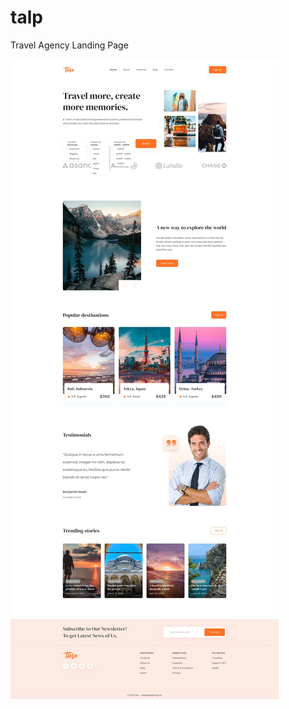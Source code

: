 # talp

Travel Agency Landing Page

![screencapture](https://raw.githubusercontent.com/maximiloi/talp/73a7f14d9f53bc32f3968b55d32c4821cc5f0e25/src/img/screenshot/screencapture-01.jpg?raw=true)
